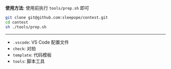 **使用方法**: 使用前执行 `tools/prep.sh` 即可

```bash
git clone git@github.com:sleepope/contest.git
cd contest
sh ./tools/prep.sh
```

---

- `.vscode`: VS Code 配置文件
- `check`: 对拍
- `template`: 代码模板
- `tools`: 脚本工具